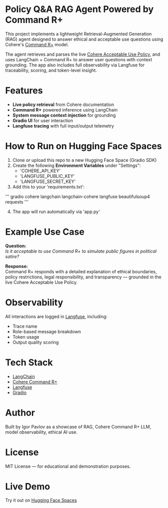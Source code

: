 
# Policy Q&A RAG Agent Powered by Command R+

This project implements a lightweight Retrieval-Augmented Generation (RAG) agent designed to answer ethical and acceptable use questions using Cohere's [Command R+](https://cohere.com/products/command-r) model.

The agent retrieves and parses the live [Cohere Acceptable Use Policy](https://docs.cohere.com/docs/cohere-labs-acceptable-use-policy), and uses LangChain + Command R+ to answer user questions with context grounding. The app also includes full observability via Langfuse for traceability, scoring, and token-level insight.

# Features

- **Live policy retrieval** from Cohere documentation
- **Command R+** powered inference using LangChain
- **System message context injection** for grounding
- **Gradio UI** for user interaction
- **Langfuse tracing** with full input/output telemetry

# How to Run on Hugging Face Spaces

1. Clone or upload this repo to a new Hugging Face Space (Gradio SDK)
2. Create the following **Environment Variables** under "Settings":
   - 'COHERE_API_KEY'
   - 'LANGFUSE_PUBLIC_KEY'
   - 'LANGFUSE_SECRET_KEY'
3. Add this to your 'requirements.txt':

'''
gradio
cohere
langchain
langchain-cohere
langfuse
beautifulsoup4
requests
'''

4. The app will run automatically via 'app.py'

# Example Use Case

**Question:**  
_Is it acceptable to use Command R+ to simulate public figures in political satire?_

**Response:**  
Command R+ responds with a detailed explanation of ethical boundaries, policy restrictions, legal responsibility, and transparency — grounded in the live Cohere Acceptable Use Policy.

# Observability

All interactions are logged in [Langfuse](https://cloud.langfuse.com), including:
- Trace name
- Role-based message breakdown
- Token usage
- Output quality scoring

# Tech Stack

- [LangChain](https://www.langchain.com/)
- [Cohere Command R+](https://cohere.com/)
- [Langfuse](https://langfuse.com/)
- [Gradio](https://gradio.app/)

# Author

Built by Igor Pavlov as a showcase of RAG, Cohere Command R+ LLM, model observability, ethical AI use.

# License

MIT License — for educational and demonstration purposes.

# Live Demo
Try it out on [Hugging Face Spaces](https://huggingface.co/spaces/igorpavlov-mgr/PolicyQA-CommandRPlus-RAG-Agent)
